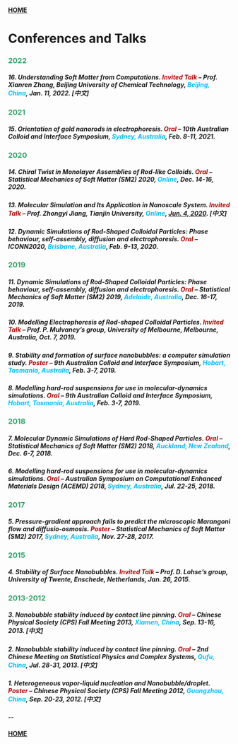 #### [HOME](./index.html)
# Conferences and Talks

### **<span style="color:#2da266">2022</span>**

##### 16. Understanding Soft Matter from Computations. <span style="color:#b80000">Invited Talk</span> – Prof. Xianren Zhang, Beijing University of Chemical Technology, <span style="color:#00bfff">Beijing, China</span>, Jan. 11, 2022. [中文]


### **<span style="color:#2da266">2021</span>**

##### 15. Orientation of gold nanorods in electrophoresis. <span style="color:#b80000">Oral</span> – 10th Australian Colloid and Interface Symposium, <span style="color:#00bfff">Sydney, Australia</span>, Feb. 8-11, 2021.

### **<span style="color:#2da266">2020</span>**

##### 14. Chiral Twist in Monolayer Assemblies of Rod-like Colloids. <span style="color:#b80000">Oral</span> – Statistical Mechanics of Soft Matter (SM2) 2020, <span style="color:#00bfff">Online</span>, Dec. 14-16, 2020.

##### 13. Molecular Simulation and Its Application in Nanoscale System. <span style="color:#b80000">Invited Talk</span> – Prof. Zhongyi Jiang, Tianjin University, <span style="color:#00bfff">Online</span>, [Jun. 4, 2020](http://jiang-lab.com/article/926). [中文]

##### 12. Dynamic Simulations of Rod-Shaped Colloidal Particles: Phase behaviour, self-assembly, diffusion and electrophoresis. <span style="color:#b80000">Oral</span> – ICONN2020, <span style="color:#00bfff">Brisbane, Australia</span>, Feb. 9-13, 2020.

### **<span style="color:#2da266">2019</span>**


##### 11. Dynamic Simulations of Rod-Shaped Colloidal Particles: Phase behaviour, self-assembly, diffusion and electrophoresis. <span style="color:#b80000">Oral</span> – Statistical Mechanics of Soft Matter (SM2) 2019, <span style="color:#00bfff">Adelaide, Australia</span>, Dec. 16-17, 2019.

##### 10. Modelling Electrophoresis of Rod-shaped Colloidal Particles. <span style="color:#b80000">Invited Talk</span> – Prof. P. Mulvaney’s group, University of Melbourne, Melbourne, Australia, Oct. 7, 2019.

##### 9. Stability and formation of surface nanobubbles: a computer simulation study. <span style="color:#b80000">Poster</span> – 9th Australian Colloid and Interface Symposium, <span style="color:#00bfff">Hobart, Tasmania, Australia</span>, Feb. 3-7, 2019.

##### 8. Modelling hard-rod suspensions for use in molecular-dynamics simulations. <span style="color:#b80000">Oral</span> – 9th Australian Colloid and Interface Symposium, <span style="color:#00bfff">Hobart, Tasmania, Australia</span>, Feb. 3-7, 2019.

### **<span style="color:#2da266">2018</span>**

##### 7. Molecular Dynamic Simulations of Hard Rod-Shaped Particles. <span style="color:#b80000">Oral</span> – Statistical Mechanics of Soft Matter (SM2) 2018, <span style="color:#00bfff">Auckland, New Zealand</span>, Dec. 6-7, 2018.

##### 6. Modelling hard-rod suspensions for use in molecular-dynamics simulations. <span style="color:#b80000">Oral</span> – Australian Symposium on Computational Enhanced Materials Design (ACEMD) 2018, <span style="color:#00bfff">Sydney, Australia</span>, Jul. 22-25, 2018.

### **<span style="color:#2da266">2017</span>**

##### 5. Pressure-gradient approach fails to predict the microscopic Marangoni flow and diffusio-osmosis. <span style="color:#b80000">Poster</span> – Statistical Mechanics of Soft Matter (SM2) 2017, <span style="color:#00bfff">Sydney, Australia</span>, Nov. 27-28, 2017.


### **<span style="color:#2da266">2015</span>**

##### 4. Stability of Surface Nanobubbles. <span style="color:#b80000">Invited Talk</span> – Prof. D. Lohse’s group, University of Twente, Enschede, Netherlands, Jan. 26, 2015.


### **<span style="color:#2da266">2013-2012</span>**

##### 3. Nanobubble stability induced by contact line pinning. <span style="color:#b80000">Oral</span> – Chinese Physical Society (CPS) Fall Meeting 2013, <span style="color:#00bfff">Xiamen, China</span>, Sep. 13-16, 2013. [中文]

##### 2. Nanobubble stability induced by contact line pinning. <span style="color:#b80000">Oral</span> – 2nd Chinese Meeting on Statistical Physics and Complex Systems, <span style="color:#00bfff">Qufu, China</span>, Jul. 28-31, 2013. [中文]

##### 1. Heterogeneous vapor-liquid nucleation and Nanobubble/droplet. <span style="color:#b80000">Poster</span> – Chinese Physical Society (CPS) Fall Meeting 2012, <span style="color:#00bfff">Guangzhou, China</span>, Sep. 20-23, 2012. [中文]

--
#### [HOME](./index.html)
